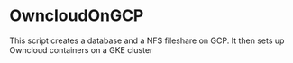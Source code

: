 # OwncloudOnGCP
This script creates a database and a NFS fileshare on GCP. It then sets up Owncloud containers on a GKE cluster
